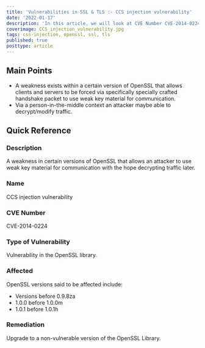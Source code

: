 ```yaml
---
title: 'Vulnerabilities in SSL & TLS :- CCS injection vulnerability'
date: '2022-01-17'
description: 'In this article, we will look at CVE Number CVE-2014-0224, also known as the CCS injection vulnerability. This vulnerability results from a flaw in certain versions of OpenSSL that allows an attacker to communicate using weak key material in the hope decrypting traffic later.'
coverimage: CCS_injection_vulnerability.jpg
tags: css-injection, openssl, ssl, tls
published: true
posttype: article
---
```

## Main Points

- A weakness exists within a certain version of OpenSSL that allows clients and servers to be forced via specifically specially crafted handshake packet to use weak key material for communication.
- Via a person-in-the-middle context an attacker maybe able to decrypt/modify traffic.

## Quick Reference

### Description

A weakness in certain versions of OpenSSL that allows an attacker to use weak key material for communication with the hope decrypting traffic later. 

### Name

CCS injection vulnerability

### CVE Number

CVE-2014-0224

### Type of Vulnerability

Vulnerability in the OpenSSL library.

### Affected

OpenSSL versions said to be affected include:

- Versions before 0.9.8za
- 1.0.0 before 1.0.0m
- 1.0.1 before 1.0.1h

### Remediation

Upgrade to a non-vulnerable version of the OpenSSL Library.